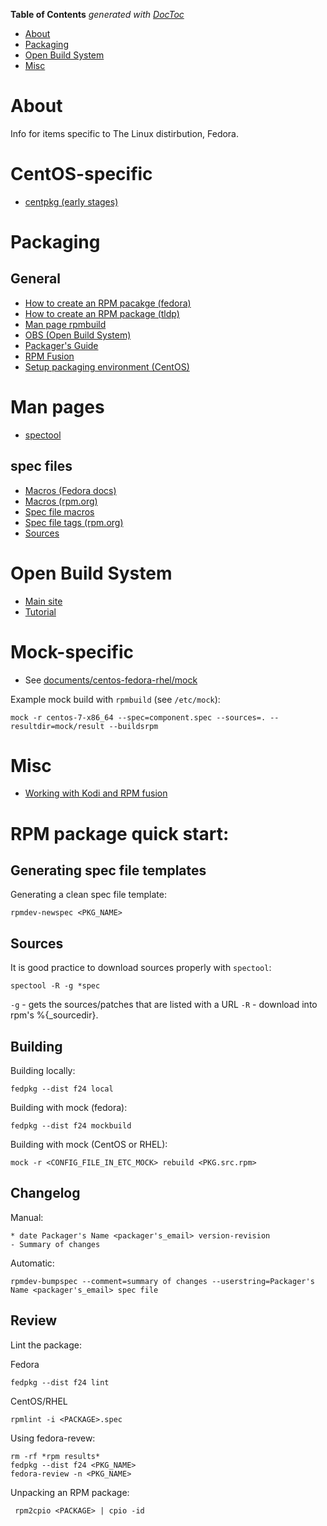 <!-- START doctoc generated TOC please keep comment here to allow auto update -->
<!-- DON'T EDIT THIS SECTION, INSTEAD RE-RUN doctoc TO UPDATE -->
**Table of Contents**  *generated with [DocToc](https://github.com/thlorenz/doctoc)*

- [About](#about)
- [Packaging](#packaging)
- [Open Build System](#open-build-system)
- [Misc](#misc)

<!-- END doctoc generated TOC please keep comment here to allow auto update -->

# About
Info for items specific to The Linux distirbution, Fedora.

# CentOS-specific

* [centpkg (early stages)](https://wiki.centos.org/HowTos/Centpkg)

# Packaging

## General

* [How to create an RPM pacakge (fedora)](https://fedoraproject.org/wiki/How_to_create_an_RPM_package)
* [How to create an RPM package (tldp)](http://www.tldp.org/HOWTO/RPM-HOWTO/build.html)
* [Man page rpmbuild](http://www.rpm.org/max-rpm-snapshot/rpmbuild.8.html)
* [OBS (Open Build System)](https://build.opensuse.org/)
* [Packager's Guide](https://docs.fedoraproject.org/en-US/Fedora_Draft_Documentation/0.1/html/Packagers_Guide/)
* [RPM Fusion](http://rpmfusion.org/)
* [Setup packaging environment (CentOS)](https://wiki.centos.org/HowTos/SetupRpmBuildEnvironment)

# Man pages

* [spectool](http://www.unix.com/man-page/centos/1/spectool/)

## spec files

 * [Macros (Fedora docs)](https://fedoraproject.org/wiki/Packaging:RPMMacros?rd=Packaging/RPMMacros)
 * [Macros (rpm.org)](http://www.rpm.org/wiki/PackagerDocs/Macros)
 * [Spec file macros](http://www.rpm.org/max-rpm/s1-rpm-specref-macros.html)
 * [Spec file tags (rpm.org)](http://rpm.org/api/4.4.2.2/specfile.html)
 * [Sources](https://fedoraproject.org/wiki/Packaging:SourceURL?rd=Packaging/SourceURL)

# Open Build System

* [Main site](https://build.opensuse.org/)
* [Tutorial](https://en.opensuse.org/openSUSE:Build_Service_Tutorial)

# Mock-specific

* See [documents/centos-fedora-rhel/mock](https://github.com/ProfessorKaos64/documents/blob/master/centos-fedora-rhel/mock.md)

Example mock build with `rpmbuild` (see `/etc/mock`):

```
mock -r centos-7-x86_64 --spec=component.spec --sources=. --resultdir=mock/result --buildsrpm
```

# Misc

* [Working with Kodi and RPM fusion](http://kodi.wiki/view/HOW-TO:Install_Kodi_on_Fedora_23_using_RPMFusion_packages#Configuring_Fedora_.2F_Installing_Dependencies)

# RPM package quick start:

## Generating spec file templates

Generating a clean spec file template:

```
rpmdev-newspec <PKG_NAME>
```

## Sources

It is good practice to download sources properly with `spectool`:
```
spectool -R -g *spec
```

`-g` - gets the sources/patches that are listed with a URL
`-R` - download into rpm's %{_sourcedir}.

## Building

Building locally:

```
fedpkg --dist f24 local
```

Building with mock (fedora):

```
fedpkg --dist f24 mockbuild
```

Building with mock (CentOS or RHEL):

```
mock -r <CONFIG_FILE_IN_ETC_MOCK> rebuild <PKG.src.rpm>
```

## Changelog

Manual:
```
* date Packager's Name <packager's_email> version-revision
- Summary of changes
```

Automatic:
```
rpmdev-bumpspec --comment=summary of changes --userstring=Packager's Name <packager's_email> spec file 
```

## Review

Lint the package:

Fedora
```
fedpkg --dist f24 lint
```

CentOS/RHEL
```
rpmlint -i <PACKAGE>.spec
```

Using fedora-revew:

```
rm -rf *rpm results*
fedpkg --dist f24 <PKG_NAME>
fedora-review -n <PKG_NAME>
```

Unpacking an RPM package:

```
 rpm2cpio <PACKAGE> | cpio -id 
 ```
